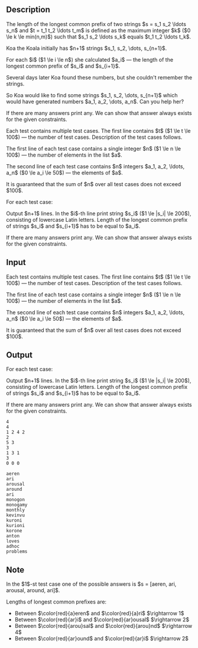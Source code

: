 ## Description

<div><p>The length of the <span class="tex-font-style-bf">longest common prefix</span> of two strings $s = s_1 s_2 \ldots s_n$ and $t = t_1 t_2 \ldots t_m$ is defined as the maximum integer $k$ ($0 \le k \le min(n,m)$) such that $s_1 s_2 \ldots s_k$ equals $t_1 t_2 \ldots t_k$.</p><p>Koa the Koala initially has $n+1$ strings $s_1, s_2, \dots, s_{n+1}$.</p><p>For each $i$ ($1 \le i \le n$) she calculated $a_i$&nbsp;— the length of the <span class="tex-font-style-bf">longest common prefix</span> of $s_i$ and $s_{i+1}$.</p><p>Several days later Koa found these numbers, but she couldn't remember the strings.</p><p>So Koa would like to find some strings $s_1, s_2, \dots, s_{n+1}$ which would have generated numbers $a_1, a_2, \dots, a_n$. Can you help her?</p><p>If there are many answers print any. We can show that answer always exists for the given constraints. </p></div><div class="input-specification"><p>Each test contains multiple test cases. The first line contains $t$ ($1 \le t \le 100$)&nbsp;— the number of test cases. Description of the test cases follows.</p><p>The first line of each test case contains a single integer $n$ ($1 \le n \le 100$)&nbsp;— the number of elements in the list $a$.</p><p>The second line of each test case contains $n$ integers $a_1, a_2, \ldots, a_n$ ($0 \le a_i \le 50$)&nbsp;— the elements of $a$.</p><p>It is guaranteed that the sum of $n$ over all test cases does not exceed $100$.</p></div><div class="output-specification"><p>For each test case:</p><p>Output $n+1$ lines. In the $i$-th line print string $s_i$ ($1 \le |s_i| \le 200$), <span class="tex-font-style-bf">consisting of lowercase Latin letters</span>. Length of the longest common prefix of strings $s_i$ and $s_{i+1}$ has to be equal to $a_i$.</p><p>If there are many answers print any. We can show that answer always exists for the given constraints.</p></div>

## Input

<p>Each test contains multiple test cases. The first line contains $t$ ($1 \le t \le 100$)&nbsp;— the number of test cases. Description of the test cases follows.</p><p>The first line of each test case contains a single integer $n$ ($1 \le n \le 100$)&nbsp;— the number of elements in the list $a$.</p><p>The second line of each test case contains $n$ integers $a_1, a_2, \ldots, a_n$ ($0 \le a_i \le 50$)&nbsp;— the elements of $a$.</p><p>It is guaranteed that the sum of $n$ over all test cases does not exceed $100$.</p>

## Output

<p>For each test case:</p><p>Output $n+1$ lines. In the $i$-th line print string $s_i$ ($1 \le |s_i| \le 200$), <span class="tex-font-style-bf">consisting of lowercase Latin letters</span>. Length of the longest common prefix of strings $s_i$ and $s_{i+1}$ has to be equal to $a_i$.</p><p>If there are many answers print any. We can show that answer always exists for the given constraints.</p>





```input1
4
4
1 2 4 2
2
5 3
3
1 3 1
3
0 0 0
```




```output1
aeren
ari
arousal
around
ari
monogon
monogamy
monthly
kevinvu
kuroni
kurioni
korone
anton
loves
adhoc
problems
```



## Note

<p>In the $1$-st test case one of the possible answers is $s = [aeren, ari, arousal, around, ari]$.</p><p>Lengths of longest common prefixes are:</p><ul> <li> Between $\color{red}{a}eren$ and $\color{red}{a}ri$ $\rightarrow 1$ </li><li> Between $\color{red}{ar}i$ and $\color{red}{ar}ousal$ $\rightarrow 2$ </li><li> Between $\color{red}{arou}sal$ and $\color{red}{arou}nd$ $\rightarrow 4$ </li><li> Between $\color{red}{ar}ound$ and $\color{red}{ar}i$ $\rightarrow 2$ </li></ul>
